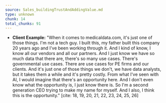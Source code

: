 ```yaml
---
source: Sales_buildingTrustAndAddingValue.md
type: unknown
chunk: 14
total_chunks: 91
---
```


* **Client Example:** "When it comes to medicaldata.com, it's just one of those things. I'm not a tech guy. I built this, my father built this company 20 years ago and I've been working through it. And I kind of know, I know all our vendors and all our partners. And I just know we have so much data that there are, there's so many use cases. There's governmental use cases. There are use cases for PE firms and our clients. And it's just one of those things we don't, we have data analysts, but it takes them a while and it's pretty costly. From what I've seen with AI, I would imagine that there's an opportunity here. And I don't even know what the opportunity is, I just know there is. So I'm a second generation CEO trying to make my name for myself. And I also, I think this is the opportunity." [cite: 18, 19, 20, 21, 22, 23, 24, 25, 26]